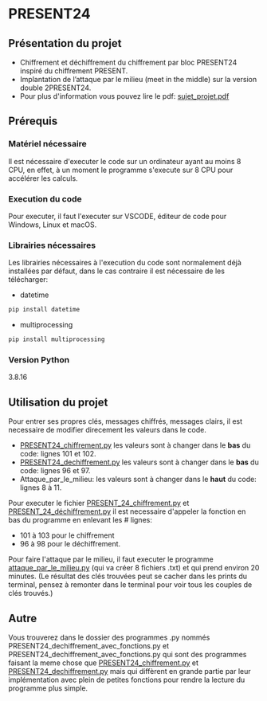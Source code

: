# PRESENT24
## Présentation du projet
* Chiffrement et déchiffrement du chiffrement par bloc PRESENT24 inspiré du chiffrement PRESENT.
* Implantation de l’attaque par le milieu (meet in the middle) sur la version double 2PRESENT24.
* Pour plus d'information vous pouvez lire le pdf: [sujet_projet.pdf](https://github.com/juliecsl/PRESENT24/blob/main/sujet_projet.pdf)


## Prérequis
### Matériel nécessaire
Il est nécessaire d'executer le code sur un ordinateur ayant au moins 8 CPU, en effet, à un moment le programme s'execute sur 8 CPU pour accélérer les calculs. 

### Execution du code
Pour executer, il faut l'executer sur VSCODE, éditeur de code pour Windows, Linux et macOS.

### Librairies nécessaires
Les librairies nécessaires à l'execution du code sont normalement déjà installées par défaut, dans le cas contraire il est nécessaire de les télécharger:

- datetime

```bash
pip install datetime
```
- multiprocessing

```bash
pip install multiprocessing
```

### Version Python
3.8.16


## Utilisation du projet
Pour entrer ses propres clés, messages chiffrés, messages clairs, il est necessaire de modifier direcement les valeurs dans le code.
- [PRESENT24_chiffrement.py](https://github.com/juliecsl/PRESENT24/blob/main/src/PRESENT24_chiffrement.py) les valeurs sont à changer dans le **bas** du code: lignes 101 et 102.
- [PRESENT24_dechiffrement.py](https://github.com/juliecsl/PRESENT24/blob/main/src/PRESENT24_dechiffrement.py) les valeurs sont à changer dans le **bas** du code: lignes 96 et 97.
- Attaque_par_le_milieu: les valeurs sont à changer dans le **haut** du code: lignes 8 à 11.

Pour executer le fichier [PRESENT_24_chiffrement.py](https://github.com/juliecsl/PRESENT24/blob/main/src/PRESENT24_chiffrement.py) et [PRESENT_24_déchiffrement.py](https://github.com/juliecsl/PRESENT24/blob/main/src/PRESENT24_dechiffrement.py) il est necessaire d'appeler la fonction en bas du programme en enlevant les # lignes:
- 101 à 103 pour le chiffrement
- 96 à 98 pour le déchiffrement.

Pour faire l'attaque par le milieu, il faut executer le programme [attaque_par_le_milieu.py](https://github.com/juliecsl/PRESENT24/blob/main/src/attaque_par_le_milieu.py) (qui va créer 8 fichiers .txt) et qui prend environ 20 minutes.
(Le résultat des clés trouvées peut se cacher dans les prints du terminal, pensez à remonter dans le terminal pour voir tous les couples de clés trouvés.)

## Autre
Vous trouverez dans le dossier des programmes .py nommés PRESENT24_dechiffrement_avec_fonctions.py et PRESENT24_dechiffrement_avec_fonctions.py qui sont des programmes faisant la meme chose que [PRESENT24_chiffrement.py](https://github.com/juliecsl/PRESENT24/blob/main/src/PRESENT24_chiffrement.py) et [PRESENT24_dechiffrement.py](https://github.com/juliecsl/PRESENT24/blob/main/src/PRESENT24_dechiffrement.py) mais qui diffèrent en grande partie par leur implémentation avec plein de petites fonctions pour rendre la lecture du programme plus simple.
